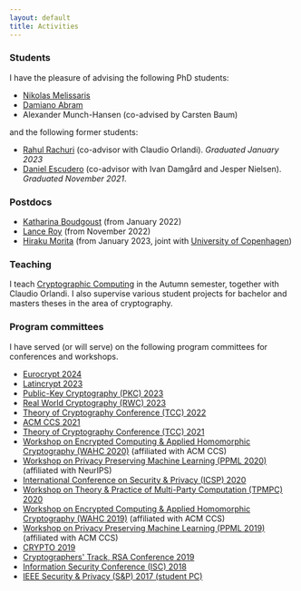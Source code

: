 ```yaml
---
layout: default
title: Activities
---
```



### Students

I have the pleasure of advising the following PhD students:

- [Nikolas Melissaris](https://nikolasmelissaris.github.io/)
- [Damiano Abram](https://damianoabram.github.io/)
- Alexander Munch-Hansen (co-advised by Carsten Baum)

and the following former students:

- [Rahul Rachuri](https://rahulrachuri.github.io/) (co-advisor with Claudio Orlandi). *Graduated January 2023*
- [Daniel Escudero](https://deescuderoo.github.io/) (co-advisor with Ivan Damgård and Jesper Nielsen). *Graduated November 2021*.

### Postdocs

- [Katharina Boudgoust](https://katinkabou.github.io/) (from January 2022)
- [Lance Roy](https://ldr709.gitlab.io/) (from November 2022)
- [Hiraku Morita](https://sites.google.com/view/hirakumorita/home) (from January 2023, joint with [University of Copenhagen](https://di.ku.dk/english/research/machine-learning/))

### Teaching

I teach [Cryptographic Computing](https://kursuskatalog.au.dk/en/course/91991/Cryptographic-Computing) in the Autumn semester, together with Claudio Orlandi.
I also supervise various student projects for bachelor and masters theses in the area of cryptography.

### Program committees

I have served (or will serve) on the following program committees for conferences and workshops.

- [Eurocrypt 2024](https://eurocrypt.iacr.org/2024/)
- [Latincrypt 2023](https://www.espe.edu.ec/latincrypt/)
- [Public-Key Cryptography (PKC) 2023](https://pkc.iacr.org/2023/)
- [Real World Cryptography (RWC) 2023](https://rwc.iacr.org/2023/)
- [Theory of Cryptography Conference (TCC) 2022](https://tcc.iacr.org/2022/)
- [ACM CCS 2021](https://www.sigsac.org/ccs/CCS2019/)
- [Theory of Cryptography Conference (TCC) 2021](https://tcc.iacr.org/)
- [Workshop on Encrypted Computing & Applied Homomorphic Cryptography (WAHC 2020)](https://www.sigsac.org/ccs/CCS2019/) (affiliated with ACM CCS)
- [Workshop on Privacy Preserving Machine Learning (PPML 2020)](https://www.sigsac.org/ccs/CCS2019/) (affiliated with NeurIPS)
- [International Conference on Security & Privacy (ICSP) 2020](https://sites.google.com/view/icsp2020/)
- [Workshop on Theory & Practice of Multi-Party Computation (TPMPC) 2020](https://www.multipartycomputation.com/tpmpc-2020)
- [Workshop on Encrypted Computing & Applied Homomorphic Cryptography (WAHC 2019)](https://www.sigsac.org/ccs/CCS2019/) (affiliated with ACM CCS)
- [Workshop on Privacy Preserving Machine Learning (PPML 2019)](https://www.sigsac.org/ccs/CCS2019/) (affiliated with ACM CCS)
- [CRYPTO 2019](https://crypto.iacr.org/2019/)
- [Cryptographers' Track, RSA Conference 2019](http://www.venus.dti.ne.jp/matsui/index.html)
- [Information Security Conference (ISC) 2018](http://isc2018.sccs.surrey.ac.uk/)
- [IEEE Security & Privacy (S&P) 2017 (student PC)](https://www.ieee-security.org/TC/SP2017/studentpc.html)
